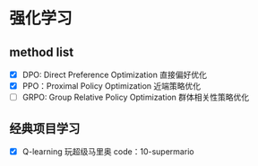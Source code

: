 # 强化学习

## method list
- [x] DPO: Direct Preference Optimization 直接偏好优化
- [x] PPO：Proximal Policy Optimization 近端策略优化
- [ ] GRPO: Group Relative Policy Optimization 群体相关性策略优化

## 经典项目学习

- [x] Q-learning 玩超级马里奥 code：10-supermario